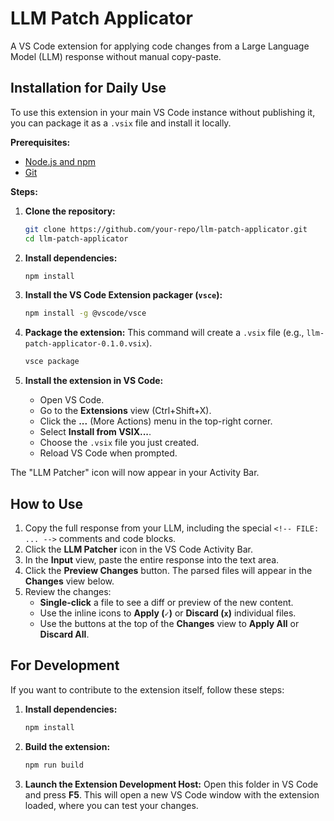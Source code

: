 # LLM Patch Applicator

A VS Code extension for applying code changes from a Large Language Model (LLM) response without manual copy-paste.

## Installation for Daily Use

To use this extension in your main VS Code instance without publishing it, you can package it as a `.vsix` file and install it locally.

**Prerequisites:**
* [Node.js and npm](https://nodejs.org/en/)
* [Git](https://git-scm.com/)

**Steps:**

1. **Clone the repository:**
   ```bash
   git clone https://github.com/your-repo/llm-patch-applicator.git
   cd llm-patch-applicator
   ```

2. **Install dependencies:**
   ```bash
   npm install
   ```

3. **Install the VS Code Extension packager (`vsce`):**
   ```bash
   npm install -g @vscode/vsce
   ```

4. **Package the extension:**
   This command will create a `.vsix` file (e.g., `llm-patch-applicator-0.1.0.vsix`).
   ```bash
   vsce package
   ```

5. **Install the extension in VS Code:**
   * Open VS Code.
   * Go to the **Extensions** view (Ctrl+Shift+X).
   * Click the **...** (More Actions) menu in the top-right corner.
   * Select **Install from VSIX...**.
   * Choose the `.vsix` file you just created.
   * Reload VS Code when prompted.

The "LLM Patcher" icon will now appear in your Activity Bar.

## How to Use

1. Copy the full response from your LLM, including the special `<!-- FILE: ... -->` comments and code blocks.
2. Click the **LLM Patcher** icon in the VS Code Activity Bar.
3. In the **Input** view, paste the entire response into the text area.
4. Click the **Preview Changes** button. The parsed files will appear in the **Changes** view below.
5. Review the changes:
   * **Single-click** a file to see a diff or preview of the new content.
   * Use the inline icons to **Apply (`✓`)** or **Discard (`x`)** individual files.
   * Use the buttons at the top of the **Changes** view to **Apply All** or **Discard All**.

## For Development

If you want to contribute to the extension itself, follow these steps:

1. **Install dependencies:**
   ```bash
   npm install
   ```
2. **Build the extension:**
   ```bash
   npm run build
   ```
3. **Launch the Extension Development Host:**
   Open this folder in VS Code and press **F5**. This will open a new VS Code window with the extension loaded, where you can test your changes.
